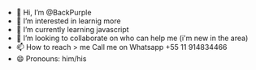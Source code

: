 - 👋 Hi, I’m @BackPurple
- 👀 I’m interested in learnig more 
- 🌱 I’m currently learning javascript
- 💞️ I’m looking to collaborate on who can help me (i'm new in the area)
- 📫 How to reach > me Call me on Whatsapp +55 11 914834466
- 😄 Pronouns: him/his


<!---
BackPurple/BackPurple is a ✨ special ✨ repository because its `README.md` (this file) appears on your GitHub profile.
You can click the Preview link to take a look at your changes.
--->

